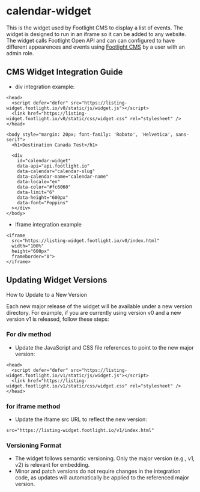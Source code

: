 # calendar-widget

This is the widget used by Footlight CMS to display a list of events. The widget is designed to run in an iframe so it can be added to any website. The widget calls Footlight Open API and can can configured to have different appearences and events using [Footlight CMS](https://cms.footlight.io) by a user with an admin role.

## CMS Widget Integration Guide

* div integration example:
```
<head>
  <script defer="defer" src="https://listing-widget.footlight.io/v0/static/js/widget.js"></script>
  <link href="https://listing-widget.footlight.io/v0/static/css/widget.css" rel="stylesheet" />
</head>

<body style="margin: 20px; font-family: 'Roboto', 'Helvetica', sans-serif">
  <h1>Destination Canada Test</h1>

  <div
    id="calendar-widget"
    data-api="api.footlight.io"
    data-calendar="calendar-slug"
    data-calendar-name="calendar-name"
    data-locale="en"
    data-color="#fc6060"
    data-limit="6"
    data-height="600px"
    data-font="Poppins"
  ></div>
</body>
```

* Iframe integration example
```
<iframe
  src="https://listing-widget.footlight.io/v0/index.html"
  width="100%"
  height="600px"
  frameborder="0">
</iframe>
```

## Updating Widget Versions

How to Update to a New Version

Each new major release of the widget will be available under a new version directory. For example, if you are currently using version v0 and a new version v1 is released, follow these steps:

### For div method
* Update the JavaScript and CSS file references to point to the new major version:
```
<head>
  <script defer="defer" src="https://listing-widget.footlight.io/v1/static/js/widget.js"></script>
  <link href="https://listing-widget.footlight.io/v1/static/css/widget.css" rel="stylesheet" />
</head>
```

### for iframe method
* Update the iframe src URL to reflect the new version:
```
src="https://listing-widget.footlight.io/v1/index.html"
```

### Versioning Format
* The widget follows semantic versioning. Only the major version (e.g., v1, v2) is relevant for embedding.
* Minor and patch versions do not require changes in the integration code, as updates will automatically be applied to the referenced major version.




